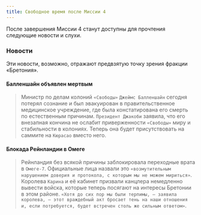 ```yaml
---
title: Свободное время после Миссии 4
---
```


После завершения Миссии 4 станут доступны для прочтения следующие новости и слухи.

### Новости
Эти новости, возможно, отражают предвзятую точку зрения фракции «Бретония».

#### Балленшайн объявлен мертвым
> Министр по делам колоний `«Свободы»` `Джеймс Балленшайн` сегодня потерял сознание и был эвакуирован в правительственное медицинское учреждение, где была констатирована его смерть по естественным причинам. `Президент Джакоби` заявила, что его внезапная кончина не ослабит приверженности `«Свободы»` миру и стабильности в колониях. Теперь она будет присутствовать на саммите на `Кюрасао` вместо него.

#### Блокада Рейнландии в Омеге
> Рейнландия без всякой причины заблокировала переходные врата в `Омеге-7`. Официальные лица назвали это `«возмутительным нарушением доверия и протокола, с которым мы не можем мириться»`. Королева `Карина` и её кабинет призвали канцлера немедленно вывести войска, которые теперь посягают на интересы Бретонии в этом районе. `«Хотя до сих пор мы были терпимы, — заявила королева, — этот враждебный акт бросает тень на наши отношения и, если потребуется, будет встречен столь же сильным ответом»`.
